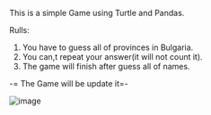 This is a simple Game using Turtle and Pandas.

Rulls:

1. You have to guess all of provinces in Bulgaria.
2. You can,t repeat your answer(it will not count it).
3. The game will finish after guess all of names.

-= The Game will be update it=- 

![image](https://github.com/nvmarzakov/Udemy-Python/assets/114495254/4c44e42b-ef15-41ca-9a3b-6b87c31261fd)
